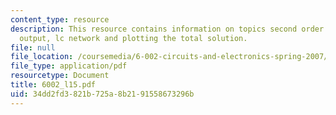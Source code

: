 ```yaml
---
content_type: resource
description: This resource contains information on topics second order systems, observed
  output, lc network and plotting the total solution.
file: null
file_location: /coursemedia/6-002-circuits-and-electronics-spring-2007/34dd2fd3821b725a8b2191558673296b_6002_l15.pdf
file_type: application/pdf
resourcetype: Document
title: 6002_l15.pdf
uid: 34dd2fd3-821b-725a-8b21-91558673296b
---
```

